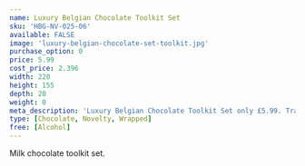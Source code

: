 ```yaml
---
name: Luxury Belgian Chocolate Toolkit Set
sku: 'HBG-NV-025-06'
available: FALSE
image: 'luxury-belgian-chocolate-set-toolkit.jpg'
purchase_option: 0
price: 5.99
cost_price: 2.396
width: 220
height: 155
depth: 20
weight: 0
meta_description: 'Luxury Belgian Chocolate Toolkit Set only £5.99. Traditional sweets and more at Humbugs Confectionery Store. Specialists in satisfying your sweet tooth!'
type: [Chocolate, Novelty, Wrapped]
free: [Alcohol]
---
```

Milk chocolate toolkit set.